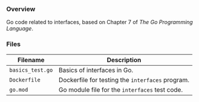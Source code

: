 ### Overview

Go code related to interfaces, based on Chapter 7 of *The Go Programming Language*.

### Files

| Filename            | Description                                      |
|---------------------|--------------------------------------------------|
| `basics_test.go`    | Basics of interfaces in Go.                      |
| `Dockerfile`        | Dockerfile for testing the `interfaces` program. |
| `go.mod`            | Go module file for the `interfaces` test code.   |